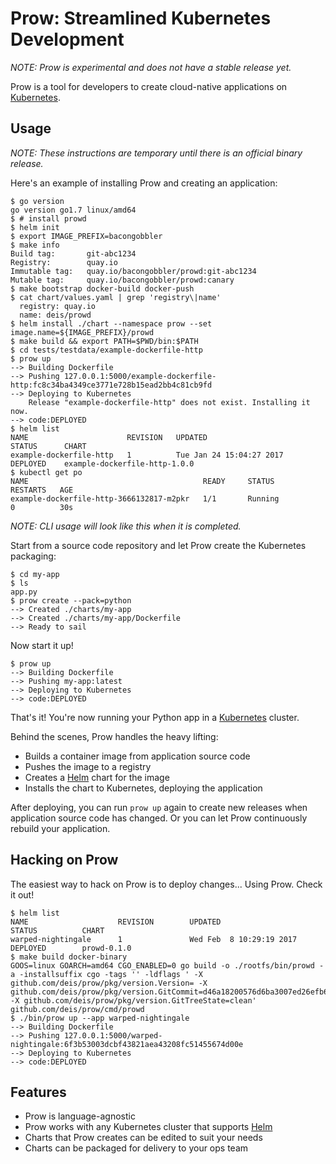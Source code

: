 # Prow: Streamlined Kubernetes Development

_NOTE: Prow is experimental and does not have a stable release yet._

Prow is a tool for developers to create cloud-native applications on [Kubernetes][].

## Usage

_NOTE: These instructions are temporary until there is an official binary release._

Here's an example of installing Prow and creating an application:

```
$ go version
go version go1.7 linux/amd64
$ # install prowd
$ helm init
$ export IMAGE_PREFIX=bacongobbler
$ make info
Build tag:       git-abc1234
Registry:        quay.io
Immutable tag:   quay.io/bacongobbler/prowd:git-abc1234
Mutable tag:     quay.io/bacongobbler/prowd:canary
$ make bootstrap docker-build docker-push
$ cat chart/values.yaml | grep 'registry\|name'
  registry: quay.io
  name: deis/prowd
$ helm install ./chart --namespace prow --set image.name=${IMAGE_PREFIX}/prowd
$ make build && export PATH=$PWD/bin:$PATH
$ cd tests/testdata/example-dockerfile-http
$ prow up
--> Building Dockerfile
--> Pushing 127.0.0.1:5000/example-dockerfile-http:fc8c34ba4349ce3771e728b15ead2bb4c81cb9fd
--> Deploying to Kubernetes
    Release "example-dockerfile-http" does not exist. Installing it now.
--> code:DEPLOYED
$ helm list
NAME                      REVISION   UPDATED                     STATUS      CHART
example-dockerfile-http   1          Tue Jan 24 15:04:27 2017    DEPLOYED    example-dockerfile-http-1.0.0
$ kubectl get po
NAME                                       READY     STATUS             RESTARTS   AGE
example-dockerfile-http-3666132817-m2pkr   1/1       Running            0          30s
```

_NOTE: CLI usage will look like this when it is completed._

Start from a source code repository and let Prow create the Kubernetes packaging:

```
$ cd my-app
$ ls
app.py
$ prow create --pack=python
--> Created ./charts/my-app
--> Created ./charts/my-app/Dockerfile
--> Ready to sail
```

Now start it up!

```
$ prow up
--> Building Dockerfile
--> Pushing my-app:latest
--> Deploying to Kubernetes
--> code:DEPLOYED
```

That's it! You're now running your Python app in a [Kubernetes][] cluster.

Behind the scenes, Prow handles the heavy lifting:

- Builds a container image from application source code
- Pushes the image to a registry
- Creates a [Helm][] chart for the image
- Installs the chart to Kubernetes, deploying the application

After deploying, you can run `prow up` again to create new releases when
application source code has changed. Or you can let Prow continuously rebuild
your application.


## Hacking on Prow

The easiest way to hack on Prow is to deploy changes... Using Prow. Check it out!

```
$ helm list
NAME                    REVISION        UPDATED                         STATUS          CHART
warped-nightingale      1               Wed Feb  8 10:29:19 2017        DEPLOYED        prowd-0.1.0
$ make build docker-binary
GOOS=linux GOARCH=amd64 CGO_ENABLED=0 go build -o ./rootfs/bin/prowd -a -installsuffix cgo -tags '' -ldflags ' -X github.com/deis/prow/pkg/version.Version= -X github.com/deis/prow/pkg/version.GitCommit=d46a18200576d6ba3007ed26efb647ffd86303ba -X github.com/deis/prow/pkg/version.GitTreeState=clean' github.com/deis/prow/cmd/prowd
$ ./bin/prow up --app warped-nightingale
--> Building Dockerfile
--> Pushing 127.0.0.1:5000/warped-nightingale:6f3b53003dcbf43821aea43208fc51455674d00e
--> Deploying to Kubernetes
--> code:DEPLOYED
```

## Features

- Prow is language-agnostic
- Prow works with any Kubernetes cluster that supports [Helm][]
- Charts that Prow creates can be edited to suit your needs
- Charts can be packaged for delivery to your ops team

[Kubernetes]: https://kubernetes.io/
[Helm]: https://github.com/kubernetes/helm
